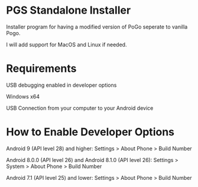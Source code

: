 # PGS Standalone Installer
 Installer program for having a modified version of PoGo seperate to vanilla Pogo. 
 
 I will add support for MacOS and Linux if needed.

# Requirements
 USB debugging enabled in developer options
 
 Windows x64 
 
 USB Connection from your computer to your Android device
 
 
# How to Enable Developer Options
 Android 9 (API level 28) and higher: Settings > About Phone > Build Number
 
 Android 8.0.0 (API level 26) and Android 8.1.0 (API level 26): Settings > System > About Phone > Build Number
 
 Android 7.1 (API level 25) and lower: Settings > About Phone > Build Number
